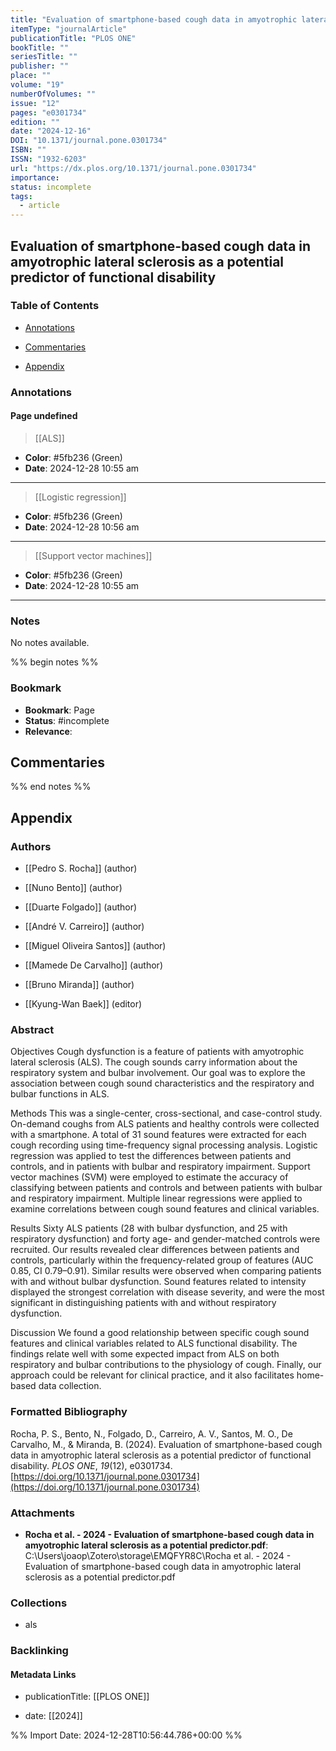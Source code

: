 ```yaml
---
title: "Evaluation of smartphone-based cough data in amyotrophic lateral sclerosis as a potential predictor of functional disability"
itemType: "journalArticle"
publicationTitle: "PLOS ONE"
bookTitle: ""
seriesTitle: ""
publisher: ""
place: ""
volume: "19"
numberOfVolumes: ""
issue: "12"
pages: "e0301734"
edition: ""
date: "2024-12-16"
DOI: "10.1371/journal.pone.0301734"
ISBN: ""
ISSN: "1932-6203"
url: "https://dx.plos.org/10.1371/journal.pone.0301734"
importance: 
status: incomplete
tags:
  - article
---
```


## Evaluation of smartphone-based cough data in amyotrophic lateral sclerosis as a potential predictor of functional disability

### Table of Contents

- [Annotations](#annotations)

+ [Commentaries](#commentaries)

- [Appendix](#appendix)

### Annotations




#### Page undefined








> [[ALS]]





- **Color**: #5fb236 (Green)
- **Date**: 2024-12-28 10:55 am

---








> [[Logistic regression]]





- **Color**: #5fb236 (Green)
- **Date**: 2024-12-28 10:56 am

---








> [[Support vector machines]]





- **Color**: #5fb236 (Green)
- **Date**: 2024-12-28 10:55 am

---





### Notes


No notes available.


%% begin notes %%

### Bookmark

- **Bookmark**: Page <!-- Specify the page number or section -->
- **Status**: #incomplete
- **Relevance**: 
## Commentaries



%% end notes %%

## Appendix

### Authors


- [[Pedro S. Rocha]] (author)

- [[Nuno Bento]] (author)

- [[Duarte Folgado]] (author)

- [[André V. Carreiro]] (author)

- [[Miguel Oliveira Santos]] (author)

- [[Mamede De Carvalho]] (author)

- [[Bruno Miranda]] (author)

- [[Kyung-Wan Baek]] (editor)



### Abstract

Objectives
Cough dysfunction is a feature of patients with amyotrophic lateral sclerosis (ALS). The cough sounds carry information about the respiratory system and bulbar involvement. Our goal was to explore the association between cough sound characteristics and the respiratory and bulbar functions in ALS.


Methods
This was a single-center, cross-sectional, and case-control study. On-demand coughs from ALS patients and healthy controls were collected with a smartphone. A total of 31 sound features were extracted for each cough recording using time-frequency signal processing analysis. Logistic regression was applied to test the differences between patients and controls, and in patients with bulbar and respiratory impairment. Support vector machines (SVM) were employed to estimate the accuracy of classifying between patients and controls and between patients with bulbar and respiratory impairment. Multiple linear regressions were applied to examine correlations between cough sound features and clinical variables.


Results
Sixty ALS patients (28 with bulbar dysfunction, and 25 with respiratory dysfunction) and forty age- and gender-matched controls were recruited. Our results revealed clear differences between patients and controls, particularly within the frequency-related group of features (AUC 0.85, CI 0.79–0.91). Similar results were observed when comparing patients with and without bulbar dysfunction. Sound features related to intensity displayed the strongest correlation with disease severity, and were the most significant in distinguishing patients with and without respiratory dysfunction.


Discussion
We found a good relationship between specific cough sound features and clinical variables related to ALS functional disability. The findings relate well with some expected impact from ALS on both respiratory and bulbar contributions to the physiology of cough. Finally, our approach could be relevant for clinical practice, and it also facilitates home-based data collection.


### Formatted Bibliography

Rocha, P. S., Bento, N., Folgado, D., Carreiro, A. V., Santos, M. O., De Carvalho, M., & Miranda, B. (2024). Evaluation of smartphone-based cough data in amyotrophic lateral sclerosis as a potential predictor of functional disability. _PLOS ONE_, _19_(12), e0301734. [https://doi.org/10.1371/journal.pone.0301734](https://doi.org/10.1371/journal.pone.0301734)




### Attachments


- **Rocha et al. - 2024 - Evaluation of smartphone-based cough data in amyotrophic lateral sclerosis as a potential predictor.pdf**: C:\Users\joaop\Zotero\storage\EMQFYR8C\Rocha et al. - 2024 - Evaluation of smartphone-based cough data in amyotrophic lateral sclerosis as a potential predictor.pdf




### Collections


- als





### Backlinking


#### Metadata Links


- publicationTitle: [[PLOS ONE]]




- date: [[2024]]





<!-- Any additional notes or comments -->


%% Import Date: 2024-12-28T10:56:44.786+00:00 %%
